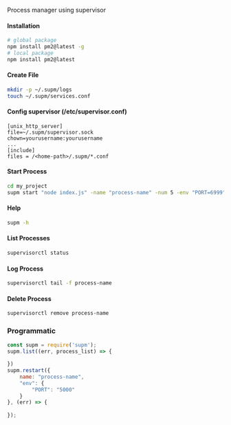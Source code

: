 Process manager using supervisor

#### Installation
```bash
# global package
npm install pm2@latest -g
# local package
npm install pm2@latest
```

#### Create File
```bash
mkdir -p ~/.supm/logs
touch ~/.supm/services.conf
```


#### Config supervisor (/etc/supervisor.conf)
```
[unix_http_server]
file=~/.supm/supervisor.sock
chown=yourusername:yourusername
...
[include]
files = /<home-path>/.supm/*.conf
```

#### Start Process
```bash
cd my_project
supm start "node index.js" -name "process-name" -num 5 -env "PORT=6999" -increase "PORT"
```

#### Help
```bash
supm -h
```

#### List Processes
```bash
supervisorctl status
```

#### Log Process
```bash
supervisorctl tail -f process-name
```

#### Delete Process
```bash
supervisorctl remove process-name
```

### Programmatic
```javascript
const supm = require('supm');
supm.list((err, process_list) => {

})
supm.restart({
	name: "process-name",
	"env": {
		"PORT": "5000"
	}
}, (err) => {
	
});
```